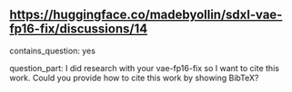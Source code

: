 ## https://huggingface.co/madebyollin/sdxl-vae-fp16-fix/discussions/14

contains_question: yes

question_part: 
I did research with your vae-fp16-fix so I want to cite this work. Could you provide how to cite this work by showing BibTeX?
